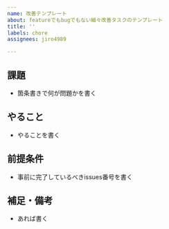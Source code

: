 ```yaml
---
name: 改善テンプレート
about: featureでもbugでもない細々改善タスクのテンプレート
title: ''
labels: chore
assignees: jiro4989

---
```


## 課題

* 箇条書きで何が問題かを書く

## やること

* やることを書く

## 前提条件

* 事前に完了しているべきissues番号を書く

## 補足・備考

* あれば書く
